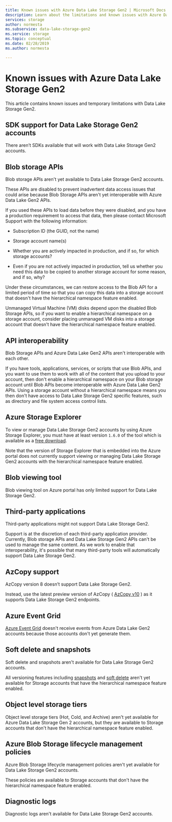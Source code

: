 ```yaml
---
title: Known issues with Azure Data Lake Storage Gen2 | Microsoft Docs
description: Learn about the limitations and known issues with Azure Data Lake Storage Gen2
services: storage
author: normesta
ms.subservice: data-lake-storage-gen2
ms.service: storage
ms.topic: conceptual
ms.date: 02/28/2019
ms.author: normesta

---
```

# Known issues with Azure Data Lake Storage Gen2

This article contains known issues and temporary limitations with Data Lake Storage Gen2.

## SDK support for Data Lake Storage Gen2 accounts

There aren’t SDKs available that will work with Data Lake Storage Gen2 accounts.

## Blob storage APIs

Blob storage APIs aren't yet available to Data Lake Storage Gen2 accounts.

These APIs are disabled to prevent inadvertent data access issues that could arise because Blob Storage APIs aren't yet interoperable with Azure Data Lake Gen2 APIs.

If you used these APIs to load data before they were disabled, and you have a production requirement to access that data, then please contact Microsoft Support with the following information:

* Subscription ID (the GUID, not the name)

* Storage account name(s)

* Whether you are actively impacted in production, and if so, for which storage accounts?

* Even if you are not actively impacted in production, tell us whether you need this data to be copied to another storage account for some reason, and if so, why?

Under these circumstances, we can restore access to the Blob API for a limited period of time so that you can copy this data into a storage account that doesn't have the hierarchical namespace feature enabled.

Unmanaged Virtual Machine (VM) disks depend upon the disabled Blob Storage APIs, so if you want to enable a hierarchical namespace on a storage account, consider placing unmanaged VM disks into a storage account that doesn't have the hierarchical namespace feature enabled.

## API interoperability

Blob Storage APIs and Azure Data Lake Gen2 APIs aren't interoperable with each other.

If you have tools, applications, services, or scripts that use Blob APIs, and you want to use them to work with all of the content that you upload to your account, then don't enable a hierarchical namespace on your Blob storage account until Blob APIs become interoperable with Azure Data Lake Gen2 APIs. Using a storage account without a hierarchical namespace means you then don't have access to Data Lake Storage Gen2 specific features, such as directory and file system access control lists.

## Azure Storage Explorer

To view or manage Data Lake Storage Gen2 accounts by using Azure Storage Explorer, you must have at least version `1.6.0` of the tool which is available as a [free download](https://azure.microsoft.com/features/storage-explorer/).

Note that the version of Storage Explorer that is embedded into the Azure portal does not currently support viewing or managing Data Lake Storage Gen2 accounts with the hierarchical namespace feature enabled.

## Blob viewing tool

Blob viewing tool on Azure portal has only limited support for Data Lake Storage Gen2.

## Third-party applications

Third-party applications might not support Data Lake Storage Gen2.

Support is at the discretion of each third-party application provider. Currently, Blob storage APIs and Data Lake Storage Gen2 APIs can't be used to manage the same content. As we work to enable that interoperability, it's possible that many third-party tools will automatically support Data Lake Storage Gen2.

## AzCopy support

AzCopy version 8 doesn’t support Data Lake Storage Gen2.

Instead, use the latest preview version of AzCopy ( [AzCopy v10](https://docs.microsoft.com/azure/storage/common/storage-use-azcopy-v10?toc=%2fazure%2fstorage%2ftables%2ftoc.json) ) as it supports Data Lake Storage Gen2 endpoints.

## Azure Event Grid

[Azure Event Grid](https://azure.microsoft.com/services/event-grid/) doesn't receive events from Azure Data Lake Gen2 accounts because those accounts don't yet generate them.  

## Soft delete and snapshots

Soft delete and snapshots aren't available for Data Lake Storage Gen2 accounts.

All versioning features including [snapshots](https://docs.microsoft.com/rest/api/storageservices/creating-a-snapshot-of-a-blob) and [soft delete](https://docs.microsoft.com/azure/storage/blobs/storage-blob-soft-delete) aren't yet available for Storage accounts that have the hierarchical namespace feature enabled.

## Object level storage tiers

Object level storage tiers (Hot, Cold, and Archive) aren't yet available for Azure Data Lake Storage Gen 2 accounts, but they are available to Storage accounts that don't have the hierarchical namespace feature enabled.

## Azure Blob Storage lifecycle management policies

Azure Blob Storage lifecycle management policies aren't yet available for Data Lake Storage Gen2 accounts.

These policies are available to Storage accounts that don't have the hierarchical namespace feature enabled.

## Diagnostic logs

Diagnostic logs aren't available for Data Lake Storage Gen2 accounts.
